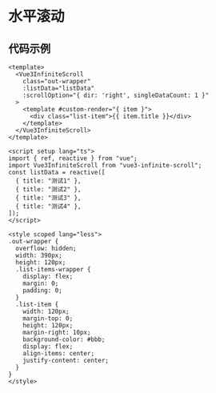 <!--
 * @Author: ykx
 * @Date: 2022-10-10 10:20:25
 * @LastEditTime: 2022-10-11 16:43:40
 * @LastEditors: your name
 * @Description:
 * @FilePath: \vue3-infinite-scroll\docs\guide\example\direction.md
-->

# 水平滚动

<ClientOnly>
<HorizontalScroll style="margin-top: 10px"></HorizontalScroll>
</ClientOnly>

## 代码示例

```vue
<template>
  <Vue3InfiniteScroll
    class="out-wrapper"
    :listData="listData"
    :scrollOption="{ dir: 'right', singleDataCount: 1 }"
  >
    <template #custom-render="{ item }">
      <div class="list-item">{{ item.title }}</div>
    </template>
  </Vue3InfiniteScroll>
</template>

<script setup lang="ts">
import { ref, reactive } from "vue";
import Vue3InfiniteScroll from "vue3-infinite-scroll";
const listData = reactive([
  { title: "测试1" },
  { title: "测试2" },
  { title: "测试3" },
  { title: "测试4" },
]);
</script>

<style scoped lang="less">
.out-wrapper {
  overflow: hidden;
  width: 390px;
  height: 120px;
  .list-items-wrapper {
    display: flex;
    margin: 0;
    padding: 0;
  }
  .list-item {
    width: 120px;
    margin-top: 0;
    height: 120px;
    margin-right: 10px;
    background-color: #bbb;
    display: flex;
    align-items: center;
    justify-content: center;
  }
}
</style>
```

